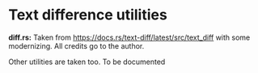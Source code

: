 # Text difference utilities

**diff.rs:** Taken from https://docs.rs/text-diff/latest/src/text_diff with some modernizing. All credits go to the author.

Other utilities are taken too. To be documented
